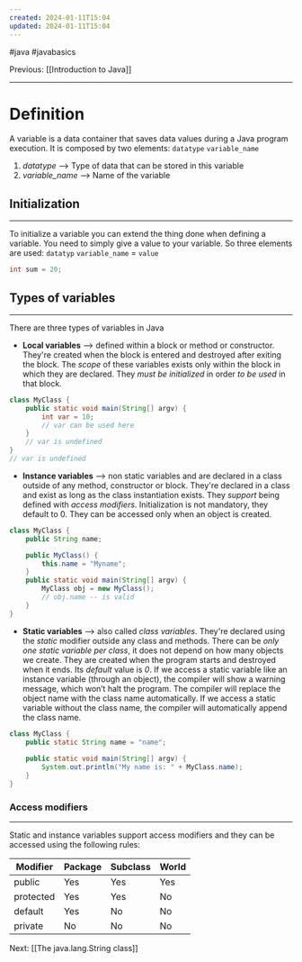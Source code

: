 ```yaml
---
created: 2024-01-11T15:04
updated: 2024-01-11T15:04
---
```

#java #javabasics

Previous: [[Introduction to Java]]

---
# Definition
A variable is a data container that saves data values during a Java program execution.
It is composed by two elements: `datatype` `variable_name` 
1. *datatype* --> Type of data that can be stored in this variable
2. *variable_name* --> Name of the variable

## Initialization
---
To initialize a variable you can extend the thing done when defining a variable. You need to simply give a value to your variable. So three elements are used: `datatyp` `variable_name` = `value`

```java
int sum = 20;
```

## Types of variables
---
There are three types of variables in Java
- **Local variables** --> defined within a block or method or constructor. They're created when the block is entered and destroyed after exiting the block. The *scope* of these variables exists only within the block in which they are declared. They *must be initialized* in order *to be used* in that block. 

```java
class MyClass {
	public static void main(String[] argv) {
		int var = 10;
		// var can be used here
	}
	// var is undefined
}
// var is undefined

```

- **Instance variables** --> non static variables and are declared in a class outside of any method, constructor or block. They're declared in a class and exist as long as the class instantiation exists. They *support* being defined with *access modifiers*. Initialization is not mandatory, they default to 0. They can be accessed only when an object is created.

```java
class MyClass {
	public String name;

	public MyClass() {
		this.name = "Myname";
	}
	public static void main(String[] argv) {
		MyClass obj = new MyClass();
		// obj.name -- is valid
	}
}
```

- **Static variables** --> also called *class variables*. They're declared using the *static* modifier outside any class and methods. There can be *only one static variable per class*, it does not depend on how many objects we create. They are created when the program starts and destroyed when it ends. Its *default* value is *0*. If we access a static variable like an instance variable (through an object), the compiler will show a warning message, which won’t halt the program. The compiler will replace the object name with the class name automatically. If we access a static variable without the class name, the compiler will automatically append the class name.

```java
class MyClass {
	public static String name = "name";
	
	public static void main(String[] argv) {
		System.out.println("My name is: " + MyClass.name);
	}
}
```

### Access modifiers
---
Static and instance variables support access modifiers and they can be accessed using the following rules:

| Modifier  | Package | Subclass | World |
| --------- | ------- | -------- | ----- |
| public    | Yes     | Yes      | Yes   |
| protected | Yes     | Yes      | No    |
| default   | Yes     | No       | No    |
| private   | No      | No       | No      |

Next: [[The java.lang.String class]]